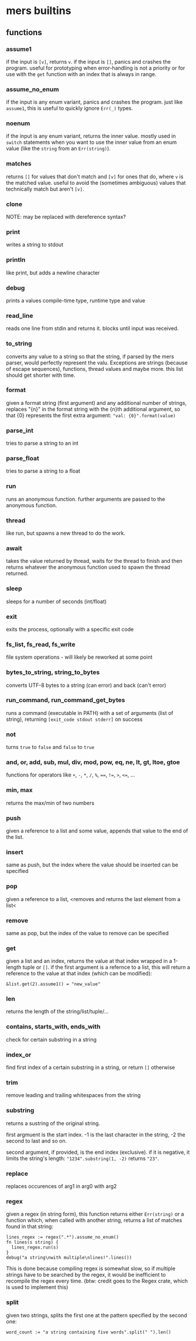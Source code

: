 # mers builtins

## functions

### assume1

if the input is `[v]`, returns `v`. if the input is `[]`, panics and crashes the program.
useful for prototyping when error-handling is not a priority or for use with the `get` function with an index that is always in range.

### assume_no_enum

if the input is any enum variant, panics and crashes the program.
just like `assume1`, this is useful to quickly ignore `Err(_)` types.

### noenum

if the input is any enum variant, returns the inner value. mostly used in `switch` statements when you want to use the inner value from an enum value (like the `string` from an `Err(string)`).

### matches

returns `[]` for values that don't match and `[v]` for ones that do, where `v` is the matched value.
useful to avoid the (sometimes ambiguous) values that technically match but aren't `[v]`.

### clone

NOTE: may be replaced with dereference syntax?

### print

writes a string to stdout

### println

like print, but adds a newline character

### debug

prints a values compile-time type, runtime type and value

### read_line

reads one line from stdin and returns it.
blocks until input was received.

### to_string

converts any value to a string so that the string, if parsed by the mers parser, would perfectly represent the valu.
Exceptions are strings (because of escape sequences), functions, thread values and maybe more. this list should get shorter with time.

### format

given a format string (first argument) and any additional number of strings, replaces "{n}" in the format string with the {n}th additional argument,
so that {0} represents the first extra argument: `"val: {0}".format(value)`

### parse_int

tries to parse a string to an int

### parse_float

tries to parse a string to a float

### run

runs an anonymous function. further arguments are passed to the anonymous function.

### thread

like run, but spawns a new thread to do the work.

### await

takes the value returned by thread, waits for the thread to finish and then returns whatever the anonymous function used to spawn the thread returned.

### sleep

sleeps for a number of seconds (int/float)

### exit

exits the process, optionally with a specific exit code

### fs_list, fs_read, fs_write

file system operations - will likely be reworked at some point

### bytes_to_string, string_to_bytes

converts UTF-8 bytes to a string (can error) and back (can't error)

### run_command, run_command_get_bytes

runs a command (executable in PATH) with a set of arguments (list of string), returning `[exit_code stdout stderr]` on success

### not

turns `true` to `false` and `false` to `true`

### and, or, add, sub, mul, div, mod, pow, eq, ne, lt, gt, ltoe, gtoe

functions for operators like `+`, `-`, `*`, `/`, `%`, `==`, `!=`, `>`, `<=`, ...

### min, max

returns the max/min of two numbers

### push

given a reference to a list and some value, appends that value to the end of the list.

### insert

same as push, but the index where the value should be inserted can be specified

### pop

given a reference to a list, <removes and returns the last element from a list<

### remove

same as pop, but the index of the value to remove can be specified

### get

given a list and an index, returns the value at that index wrapped in a 1-length tuple or `[]`.
if the first argument is a refernce to a list, this will return a reference to the value at that index (which can be modified):

`&list.get(2).assume1() = "new_value"`

### len

returns the length of the string/list/tuple/...

### contains, starts_with, ends_with

check for certain substring in a string

### index_or

find first index of a certain substring in a string, or return `[]` otherwise

### trim

remove leading and trailing whitespaces from the string

### substring

returns a sustring of the original string.

first argmuent is the start index. -1 is the last character in the string, -2 the second to last and so on.

second argument, if provided, is the end index (exclusive). if it is negative, it limits the string's length: `"1234".substring(1, -2)` returns `"23"`.

### replace

replaces occurences of arg1 in arg0 with arg2

### regex

given a regex (in string form), this function returns either `Err(string)` or a function which, when called with another string, returns a list of matches found in that string:

    lines_regex := regex(".*").assume_no_enum()
    fn lines(s string) {
      lines_regex.run(s)
    }
    debug("a string\nwith multiple\nlines!".lines())

This is done because compiling regex is somewhat slow, so if multiple strings have to be searched by the regex,
it would be inefficient to recompile the regex every time. (btw: credit goes to the Regex crate, which is used to implement this)

### split

given two strings, splits the first one at the pattern specified by the second one:

    word_count := "a string containing five words".split(" ").len()
